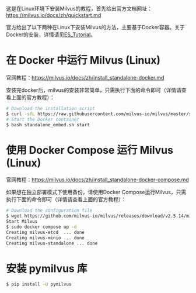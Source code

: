 这是在Linux环境下安装Milvus的教程，首先给出官方文档网址：https://milvus.io/docs/zh/quickstart.md

官方给出了以下两种在Linux下安装Milvus的方法，主要基于Docker容器。关于Docker的安装，详情请见[ES_Tutorial](./ES_Tutorial.md)。

# 在 Docker 中运行 Milvus (Linux)
官网教程：https://milvus.io/docs/zh/install_standalone-docker.md

安装完docker后，milvus的安装非常简单，只需执行下面的命令即可（详情请查看上面的官方教程）：
```bash
# Download the installation script
$ curl -sfL https://raw.githubusercontent.com/milvus-io/milvus/master/scripts/standalone_embed.sh -o standalone_embed.sh
# Start the Docker container
$ bash standalone_embed.sh start
```

# 使用 Docker Compose 运行 Milvus (Linux)
官网教程：https://milvus.io/docs/zh/install_standalone-docker-compose.md

如果想在独立部署模式下使用备份，请使用Docker Compose运行Milvus，只需执行下面的命令即可（详情请查看上面的官方教程）：
```bash
# Download the configuration file
$ wget https://github.com/milvus-io/milvus/releases/download/v2.5.14/milvus-standalone-docker-compose.yml -O docker-compose.yml
Start Milvus
$ sudo docker compose up -d
Creating milvus-etcd  ... done
Creating milvus-minio ... done
Creating milvus-standalone ... done
```

# 安装 pymilvus 库
```bash
$ pip install -U pymilvus
```